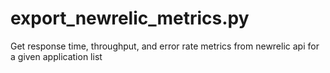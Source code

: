 # export_newrelic_metrics.py
Get response time, throughput, and error rate metrics from newrelic api for a given application list 
